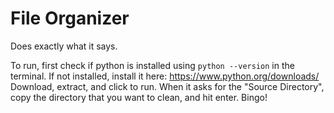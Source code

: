 # File Organizer

Does exactly what it says. 

To run, first check if python is installed using `python --version` in the terminal. If not installed, install it here: https://www.python.org/downloads/
Download, extract, and click to run. When it asks for the "Source Directory", copy the directory that you want to clean, and hit enter. Bingo!
